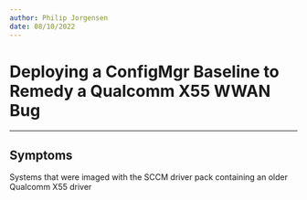 ```yaml
---
author: Philip Jorgensen
date: 08/10/2022
---
```


# Deploying a ConfigMgr Baseline to Remedy a Qualcomm X55 WWAN Bug

---

## Symptoms

Systems that were imaged with the SCCM driver pack containing an older Qualcomm X55 driver 